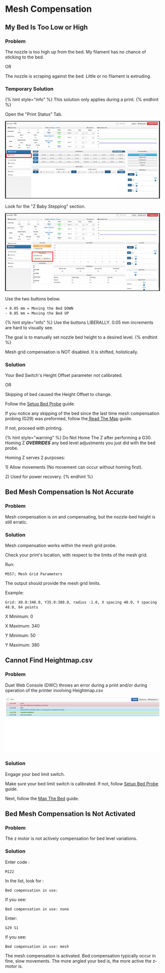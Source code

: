 # Mesh Compensation

## My Bed Is Too Low or High

### Problem 

The nozzle is too high up from the bed. My filament has no chance of sticking to the bed.

OR

The nozzle is scraping against the bed.  Little or no filament is extruding. 

### Temporary Solution

{% hint style="info" %}
This solution only applies during a print. 
{% endhint %}

Open the "Print Status" Tab.

![](../.gitbook/assets/print-status-tab.PNG)

Look for the "Z Baby Stepping" section.

![](../.gitbook/assets/baby-stepping-tab%20%281%29.PNG)

Use the two buttons below. 

```text
+ 0.05 mm = Moving the Bed DOWN
- 0.05 mm = Moving the Bed UP
```

{% hint style="info" %}
Use the buttons LIBERALLY. 0.05 mm increments are hard to visually see.

The goal is to manually set nozzle bed height to a desired level. 
{% endhint %}

Mesh grid compensation is NOT disabled. It is shifted, holistically. 



###  Solution

Your Bed Switch's Height Offset parameter not calibrated.

OR

Skipping of bed caused the Height Offset to change.

Follow the [Setup Bed Probe](../beginners-setup-guides/get-your-bed-ready.md) guide.

If you notice any skipping of the bed since the last time mesh compensation probing \(G29\) was preformed, follow the[ Read The Map](../beginners-setup-guides/get-your-bed-ready.md#map-the-bed) guide.

If not, proceed with printing.

{% hint style="warning" %}
Do Not Home The Z after performing a G30. Homing Z _**OVERRIDES**_ any bed level adjustments you just did with the bed probe.   
  
Homing Z serves 2 purposes: 

1\) Allow movements \(No movement can occur without homing first\).

2\) Used for power recovery.
{% endhint %}

## Bed Mesh Compensation Is Not Accurate

### Problem 

Mesh compensation is on and compensating, but the nozzle-bed height is still erratic. 

### Solution

Mesh compensation works within the mesh grid probe.

Check your print's location, with respect to the limits of the mesh grid.

Run:

```text
M557; Mesh Grid Parameters
```

The output should provide the mesh grid limits.

Example:

```text
Grid: X0.0:340.0, Y35.0:380.0, radius -1.0, X spacing 48.0, Y spacing 48.0, 64 points
```

X Minimum: 0

X Maximum: 340

Y Minimum: 50

Y Maximum: 380

## Cannot Find Heightmap.csv

### Problem 

Duet Web Console \(DWC\) throws an error during a print and/or during operation of the printer involving  Heightmap.csv

![](../.gitbook/assets/image%20%281%29.png)

### Solution

Engage your bed limit switch.

Make sure your bed limit switch is calibrated. If not, follow [Setup Bed Probe](../beginners-setup-guides/get-your-bed-ready.md#setup-bed-probe) guide.

Next, follow the [Map The Bed](../beginners-setup-guides/get-your-bed-ready.md#map-the-bed) guide.

## Bed Mesh Compensation Is Not Activated

### Problem 

The z motor is not actively compensation for bed level variations.

### Solution

Enter code :

```text
M122
```

In the list, look for :

```text
Bed compensation in use:
```



If you see:

```text
Bed compensation in use: none
```

Enter:

```text
G29 S1
```



If you see:

```text
Bed compensation in use: mesh
```

The mesh compensation is activated. Bed compensation typically occur in fine, slow movements. The more angled your bed is, the more active the z-motor is. 

